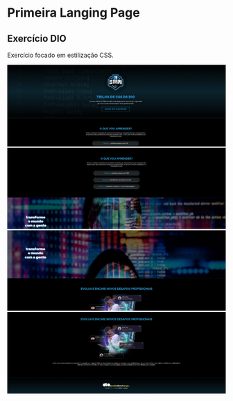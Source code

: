 # Primeira Langing Page

## Exercício DIO

Exercício focado em estilização CSS.

<img src="/assets/images/pt1.png" alt="Landing Page">
<img src="/assets/images/pt2.png" alt="Landing Page">
<img src="/assets/images/pt3.png" alt="Landing Page">
<img src="/assets/images/pt4.png" alt="Landing Page">
